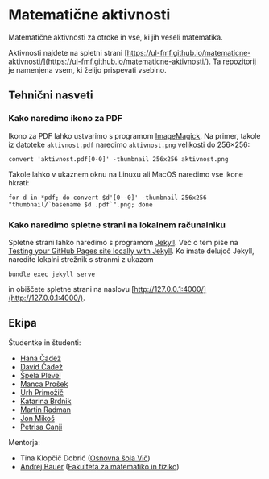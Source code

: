 # Matematične aktivnosti

Matematične aktivnosti za otroke in vse, ki jih veseli matematika.

Aktivnosti najdete na spletni strani [https://ul-fmf.github.io/matematicne-aktivnosti/](https://ul-fmf.github.io/matematicne-aktivnosti/).
Ta repozitorij je namenjena vsem, ki želijo prispevati vsebino.

## Tehnični nasveti

### Kako naredimo ikono za PDF

Ikono za PDF lahko ustvarimo s programom [ImageMagick](https://imagemagick.org/). Na primer, takole iz datoteke `aktivnost.pdf` naredimo `aktivnost.png` velikosti do 256×256:

    convert 'aktivnost.pdf[0-0]' -thumbnail 256x256 aktivnost.png

Takole lahko v ukaznem oknu na Linuxu ali MacOS naredimo vse ikone hkrati:

    for d in *pdf; do convert $d'[0--0]' -thumbnail 256x256 "thumbnail/`basename $d .pdf`".png; done

### Kako naredimo spletne strani na lokalnem računalniku

Spletne strani lahko naredimo s programom [Jekyll](https://jekyllrb.com).
Več o tem piše na [Testing your GitHub Pages site locally with Jekyll](https://help.github.com/en/github/working-with-github-pages/testing-your-github-pages-site-locally-with-jekyll).
Ko imate delujoč Jekyll, naredite lokalni strežnik s stranmi z ukazom

    bundle exec jekyll serve

in obiščete spletne strani na naslovu [http://127.0.0.1:4000/](http://127.0.0.1:4000/).

## Ekipa

Študentke in študenti:

* [Hana Čadež](https://github.com/hana47)
* [David Čadež](https://github.com/CadezDavid)
* [Špela Plevel](https://github.com/spelaplevel)
* [Manca Prošek](https://github.com/mancaprosek)
* [Urh Primožič](https://github.com/urhprimozic)
* [Katarina Brdnik](https://github.com/katarinabrdnik)
* [Martin Radman](https://github.com/MartinRadman)
* [Jon Mikoš](https://github.com/MikosJon)
* [Petrisa Čanji](https://github.com/petrisa-canji)

Mentorja:

* Tina Klopčič Dobrić ([Osnovna šola Vič](http://www.osvic.si))
* [Andrej Bauer](https://andrej.com/) ([Fakulteta za matematiko in fiziko](https://www.fmf.uni-lj.si/si/))

